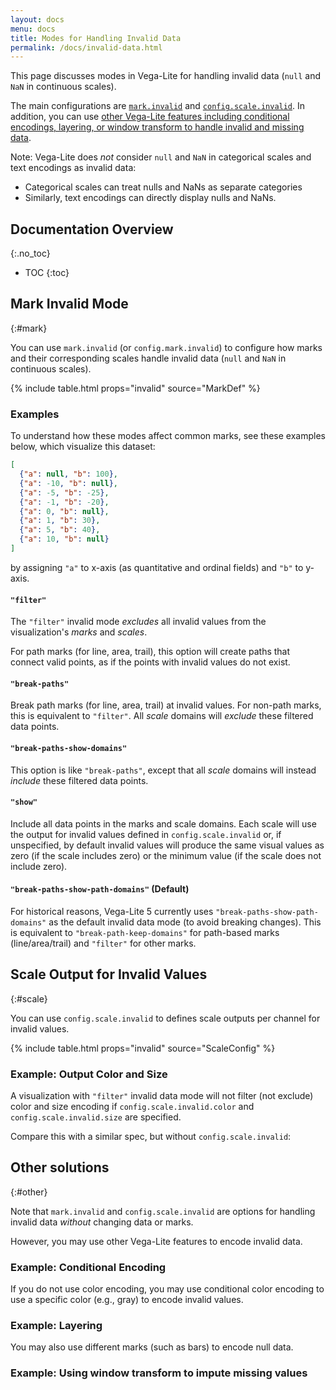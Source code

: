 ```yaml
---
layout: docs
menu: docs
title: Modes for Handling Invalid Data
permalink: /docs/invalid-data.html
---
```


This page discusses modes in Vega-Lite for handling invalid data (`null` and `NaN` in continuous scales).

The main configurations are [`mark.invalid`](#mark) and [`config.scale.invalid`](#scale). In addition, you can use [other Vega-Lite features including conditional encodings, layering, or window transform to handle invalid and missing data](#other).

Note: Vega-Lite does _not_ consider `null` and `NaN` in categorical scales and text encodings as invalid data:

- Categorical scales can treat nulls and NaNs as separate categories
- Similarly, text encodings can directly display nulls and NaNs.

<!--prettier-ignore-start-->
## Documentation Overview
{:.no_toc}

- TOC
{:toc}

<!--prettier-ignore-end-->

## Mark Invalid Mode

{:#mark}

You can use `mark.invalid` (or `config.mark.invalid`) to configure how marks and their corresponding scales handle invalid data (`null` and `NaN` in continuous scales).

{% include table.html props="invalid" source="MarkDef" %}

### Examples

To understand how these modes affect common marks, see these examples below, which visualize this dataset:

```json
[
  {"a": null, "b": 100},
  {"a": -10, "b": null},
  {"a": -5, "b": -25},
  {"a": -1, "b": -20},
  {"a": 0, "b": null},
  {"a": 1, "b": 30},
  {"a": 5, "b": 40},
  {"a": 10, "b": null}
]
```

by assigning `"a"` to x-axis (as quantitative and ordinal fields) and `"b"` to y-axis.

<div class="vl-example code-only" data-name="test_invalid_filter"></div>

#### `"filter"`

The `"filter"` invalid mode _excludes_ all invalid values from the visualization's _marks_ and _scales_.

For path marks (for line, area, trail), this option will create paths that connect valid points, as if the points with invalid values do not exist.

<div class="vl-example example-only" data-name="test_invalid_filter"></div>

#### `"break-paths"`

Break path marks (for line, area, trail) at invalid values. For non-path marks, this is equivalent to `"filter"`. All _scale_ domains will _exclude_ these filtered data points.

<div class="vl-example example-only" data-name="test_invalid_break_paths_filter_domains"></div>

#### `"break-paths-show-domains"`

This option is like `"break-paths"`, except that all _scale_ domains will instead _include_ these filtered data points.

<div class="vl-example example-only" data-name="test_invalid_break_paths_show_domains"></div>

#### `"show"`

Include all data points in the marks and scale domains. Each scale will use the output for invalid values defined in `config.scale.invalid` or,
if unspecified, by default invalid values will produce the same visual values as zero (if the scale includes zero) or the minimum value (if the scale does not include zero).

<div class="vl-example example-only" data-name="test_invalid_show"></div>

#### `"break-paths-show-path-domains"` (Default)

For historical reasons, Vega-Lite 5 currently uses `"break-paths-show-path-domains"` as the default invalid data mode (to avoid breaking changes). This is equivalent to `"break-path-keep-domains"` for path-based marks (line/area/trail) and `"filter"` for other marks.

<div class="vl-example example-only" data-name="test_invalid_break_paths_and_show_path_domains"></div>

## Scale Output for Invalid Values

{:#scale}

You can use `config.scale.invalid` to defines scale outputs per channel for invalid values.

{% include table.html props="invalid" source="ScaleConfig" %}

### Example: Output Color and Size

A visualization with `"filter"` invalid data mode will not filter (not exclude) color and size encoding if `config.scale.invalid.color` and `config.scale.invalid.size` are specified.

<div class="vl-example" data-name="test_invalid_color_size_config_scale"></div>

Compare this with a similar spec, but without `config.scale.invalid`:

<div class="vl-example" data-name="test_invalid_color_size_mark_filter_only"></div>

## Other solutions

{:#other}

Note that `mark.invalid` and `config.scale.invalid` are options for handling invalid data _without_ changing data or marks.

However, you may use other Vega-Lite features to encode invalid data.

### Example: Conditional Encoding

If you do not use color encoding, you may use conditional color encoding to use a specific color (e.g., gray) to encode invalid values.

<div class="vl-example" data-name="point_invalid_color"></div>

### Example: Layering

You may also use different marks (such as bars) to encode null data.

<div class="vl-example" data-name="layer_null_data"></div>

### Example: Using window transform to impute missing values

<div class="vl-example" data-name="window_impute_null"></div>
